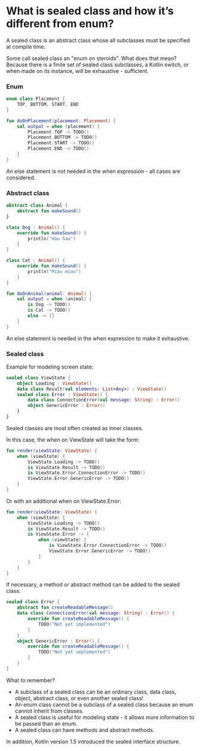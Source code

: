 # What is sealed class and how it’s different from enum?

A sealed class is an abstract class whose all subclasses must be specified at compile time.

Some call sealed class an "enum on steroids". What does that mean? Because there is a finite set of sealed class subclasses, a Kotlin switch, or when made on its instance, will be exhaustive - sufficient.

### Enum

```kotlin
enum class Placement {
    TOP, BOTTOM, START, END
}

fun doOnPlacement(placement: Placement) {
    val output = when (placement) {
        Placement.TOP -> TODO()
        Placement.BOTTOM -> TODO()
        Placement.START -> TODO()
        Placement.END -> TODO()
    }
}

```

An else statement is not needed in the when expression - all cases are considered.

### Abstract class

```kotlin
abstract class Animal {
    abstract fun makeSound()
}

class Dog : Animal() {
    override fun makeSound() {
        println("Hau hau")
    }
}

class Cat : Animal() {
    override fun makeSound() {
        println("Miau miau")
    }
}

fun doOnAnimal(animal: Animal) {
    val output = when (animal) {
        is Dog -> TODO()
        is Cat -> TODO()
        else -> {}
    }
}

```

An else statement is needed in the when expression to make it exhaustive.

### Sealed class

Example for modeling screen state:

```kotlin
sealed class ViewState {
    object Loading : ViewState()
    data class Result(val elements: List<Any>) : ViewState()
    sealed class Error : ViewState() {
        data class ConnectionError(val message: String) : Error()
        object GenericError : Error()
    }
}

```

Sealed classes are most often created as inner classes.

In this case, the when on ViewState will take the form:

```kotlin
fun render(viewState: ViewState) {
    when (viewState) {
        ViewState.Loading -> TODO()
        is ViewState.Result -> TODO()
        is ViewState.Error.ConnectionError -> TODO()
        ViewState.Error.GenericError -> TODO()
    }
}

```

Or with an additional when on ViewState.Error:

```kotlin
fun render(viewState: ViewState) {
    when (viewState) {
        ViewState.Loading -> TODO()
        is ViewState.Result -> TODO()
        is ViewState.Error -> {
            when (viewState) {
                is ViewState.Error.ConnectionError -> TODO()
                ViewState.Error.GenericError -> TODO()
            }
        }
    }
}

```

If necessary, a method or abstract method can be added to the sealed class:

```kotlin
sealed class Error {
    abstract fun createReadableMessage()
    data class ConnectionError(val message: String) : Error() {
        override fun createReadableMessage() {
            TODO("Not yet implemented")
        }
    }
    object GenericError : Error() {
        override fun createReadableMessage() {
            TODO("Not yet implemented")
        }
    }
}

```

What to remember?

- A subclass of a sealed class can be an ordinary class, data class, object, abstract class, or even another sealed class!
- An enum class cannot be a subclass of a sealed class because an enum cannot inherit from classes.
- A sealed class is useful for modeling state - it allows more information to be passed than an enum.
- A sealed class can have methods and abstract methods.

In addition, Kotlin version 1.5 introduced the sealed interface structure.
